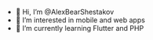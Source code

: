 - 👋 Hi, I’m @AlexBearShestakov
- 👀 I’m interested in mobile and web apps
- 🌱 I’m currently learning Flutter and PHP

<!---
AlexBearShestakov/AlexBearShestakov is a ✨ special ✨ repository because its `README.md` (this file) appears on your GitHub profile.
You can click the Preview link to take a look at your changes.
--->
